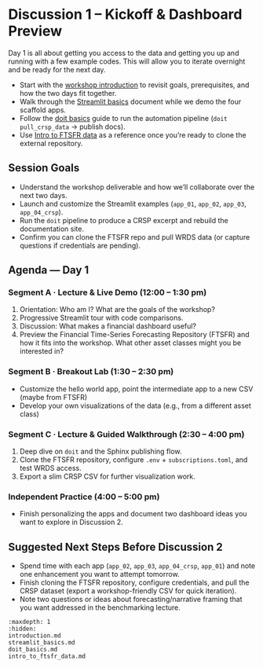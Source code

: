 # Discussion 1 – Kickoff & Dashboard Preview

Day 1 is all about getting you access to the data and getting you up and running with a few example codes. This will allow you to iterate overnight and be ready for the next day.

- Start with the [workshop introduction](introduction.md) to revisit goals, prerequisites, and how the two days fit together.
- Walk through the [Streamlit basics](streamlit_basics.md) document while we demo the four scaffold apps.
- Follow the [doit basics](doit_basics.md) guide to run the automation pipeline (`doit pull_crsp_data` → publish docs).
- Use [Intro to FTSFR data](intro_to_ftsfr_data.md) as a reference once you’re ready to clone the external repository.

## Session Goals
- Understand the workshop deliverable and how we’ll collaborate over the next two days.
- Launch and customize the Streamlit examples (`app_01`, `app_02`, `app_03`, `app_04_crsp`).
- Run the `doit` pipeline to produce a CRSP excerpt and rebuild the documentation site.
- Confirm you can clone the FTSFR repo and pull WRDS data (or capture questions if credentials are pending).

## Agenda — Day 1

### Segment A · Lecture & Live Demo (12:00 – 1:30 pm)
1. Orientation: Who am I? What are the goals of the workshop?
2. Progressive Streamlit tour with code comparisons.
3. Discussion: What makes a financial dashboard useful? 
4. Preview the Financial Time-Series Forecasting Repository (FTSFR) and how it fits into the workshop. What other asset classes might you be interested in?

### Segment B · Breakout Lab (1:30 – 2:30 pm)
- Customize the hello world app, point the intermediate app to a new CSV (maybe from FTSFR)
- Develop your own visualizations of the data (e.g., from a different asset class)

### Segment C · Lecture & Guided Walkthrough (2:30 – 4:00 pm)
1. Deep dive on `doit` and the Sphinx publishing flow.
2. Clone the FTSFR repository, configure `.env` + `subscriptions.toml`, and test WRDS access.
3. Export a slim CRSP CSV for further visualization work.

### Independent Practice (4:00 – 5:00 pm)
- Finish personalizing the apps and document two dashboard ideas you want to explore in Discussion 2.

## Suggested Next Steps Before Discussion 2
- Spend time with each app (`app_02`, `app_03`, `app_04_crsp`, `app_01`) and note one enhancement you want to attempt tomorrow.
- Finish cloning the FTSFR repository, configure credentials, and pull the CRSP dataset (export a workshop-friendly CSV for quick iteration).
- Note two questions or ideas about forecasting/narrative framing that you want addressed in the benchmarking lecture.

```{toctree}
:maxdepth: 1
:hidden:
introduction.md
streamlit_basics.md
doit_basics.md
intro_to_ftsfr_data.md
```
